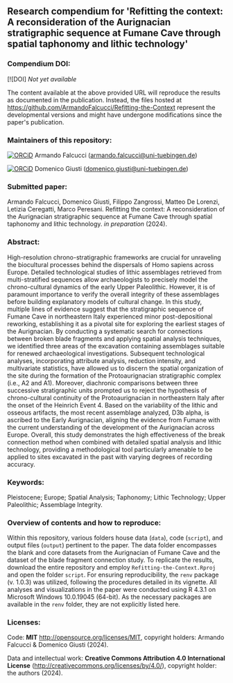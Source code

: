
## Research compendium for 'Refitting the context: A reconsideration of the Aurignacian stratigraphic sequence at Fumane Cave through spatial taphonomy and lithic technology' 

### Compendium DOI:

[![DOI] *Not yet available*

The content available at the above provided URL will reproduce the results as documented in the publication. Instead, the files hosted at <https://github.com/ArmandoFalcucci/Refitting-the-Context> represent the developmental versions and might have undergone modifications since the paper's publication.

### Maintainers of this repository:

[![ORCiD](https://img.shields.io/badge/ORCiD-0000--0002--3255--1005-green.svg)](https://orcid.org/0000-0002-3255-1005) Armando Falcucci (<armando.falcucci@uni-tuebingen.de>)

[![ORCiD](https://img.shields.io/badge/ORCiD-0000--0003--1438--4036-green.svg)](https://orcid.org/0000-0003-1438-4036) Domenico Giusti (<domenico.giusti@uni-tuebingen.de>)

### Submitted paper:

Armando Falcucci, Domenico Giusti, Filippo Zangrossi, Matteo De Lorenzi, Letizia Ceregatti, Marco Peresani. Refitting the context: A reconsideration of the Aurignacian stratigraphic sequence at Fumane Cave through spatial taphonomy and lithic technology. _in preparation_ (2024).

### Abstract:

High-resolution chrono-stratigraphic frameworks are crucial for unraveling the biocultural processes behind the dispersals of Homo sapiens across Europe. Detailed technological studies of lithic assemblages retrieved from multi-stratified sequences allow archaeologists to precisely model the chrono-cultural dynamics of the early Upper Paleolithic. However, it is of paramount importance to verify the overall integrity of these assemblages before building explanatory models of cultural change. In this study, multiple lines of evidence suggest that the stratigraphic sequence of Fumane Cave in northeastern Italy experienced minor post-depositional reworking, establishing it as a pivotal site for exploring the earliest stages of the Aurignacian. By conducting a systematic search for connections between broken blade fragments and applying spatial analysis techniques, we identified three areas of the excavation containing assemblages suitable for renewed archaeological investigations. Subsequent technological analyses, incorporating attribute analysis, reduction intensity, and multivariate statistics, have allowed us to discern the spatial organization of the site during the formation of the Protoaurignacian stratigraphic complex (i.e., A2 and A1). Moreover, diachronic comparisons between three successive stratigraphic units prompted us to reject the hypothesis of chrono-cultural continuity of the Protoaurignacian in northeastern Italy after the onset of the Heinrich Event 4. Based on the variability of the lithic and osseous artifacts, the most recent assemblage analyzed, D3b alpha, is ascribed to the Early Aurignacian, aligning the evidence from Fumane with the current understanding of the development of the Aurignacian across Europe. Overall, this study demonstrates the high effectiveness of the break connection method when combined with detailed spatial analysis and lithic technology, providing a methodological tool particularly amenable to be applied to sites excavated in the past with varying degrees of recording accuracy.

### Keywords:

Pleistocene; Europe; Spatial Analysis; Taphonomy; Lithic Technology; Upper Paleolithic; Assemblage Integrity.

### Overview of contents and how to reproduce:

Within this repository, various folders house data (`data`), code (`script`), and output files (`output`) pertinent to the paper. The data folder encompasses the blank and core datasets from the Aurignacian of Fumane Cave and the dataset of the blade fragment connection study. To replicate the results, download the entire repository and employ `Refitting-the-Context.Rproj` and open the folder `script`. For ensuring reproducibility, the `renv` package (v. 1.0.3) was utilized, following the procedures detailed in its vignette. All analyses and visualizations in the paper were conducted using R 4.3.1 on Microsoft Windows 10.0.19045 (64-bit). As the necessary packages are available in the `renv` folder, they are not explicitly listed here.

### Licenses:

Code: __MIT__ <http://opensource.org/licenses/MIT>, copyright holders: Armando Falcucci & Domenico Giusti (2024).

Data and intellectual work: __Creative Commons Attribution 4.0 International License__ (http://creativecommons.org/licenses/by/4.0/), copyright holder: the authors (2024).
